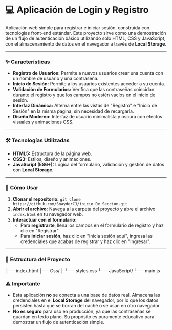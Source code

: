 # 💻 Aplicación de Login y Registro

Aplicación web simple para registrar e iniciar sesión, construida con tecnologías front-end estándar. Este proyecto sirve como una demostración de un flujo de autenticación básico utilizando solo HTML, CSS y JavaScript, con el almacenamiento de datos en el navegador a través de **Local Storage**.

---

### ✨ Características

-   **Registro de Usuarios:** Permite a nuevos usuarios crear una cuenta con un nombre de usuario y una contraseña.
-   **Inicio de Sesión:** Permite a los usuarios existentes acceder a su cuenta.
-   **Validación de Formularios:** Verifica que las contraseñas coincidan durante el registro y que los campos no estén vacíos en el inicio de sesión.
-   **Interfaz Dinámica:** Alterna entre las vistas de "Registro" e "Inicio de Sesión" en la misma página, sin necesidad de recargarla.
-   **Diseño Moderno:** Interfaz de usuario minimalista y oscura con efectos visuales y animaciones CSS.

---

### 🛠️ Tecnologías Utilizadas

-   **HTML5:** Estructura de la página web.
-   **CSS3:** Estilos, diseño y animaciones.
-   **JavaScript (ES6+):** Lógica del formulario, validación y gestión de datos con **Local Storage**.

---

### 🚀 Cómo Usar

1.  **Clonar el repositorio:** `git clone https://github.com/SnayderCJ/inicio_De_Seccion.git`
2.  **Abrir el archivo:** Navega a la carpeta del proyecto y abre el archivo `index.html` en tu navegador web.
3.  **Interactuar con el formulario:**
    -   Para **registrarte**, llena los campos en el formulario de registro y haz clic en "Registrar".
    -   Para **iniciar sesión**, haz clic en "Inicia sesión aquí", ingresa las credenciales que acabas de registrar y haz clic en "Ingresar".

---

### 📁 Estructura del Proyecto


├── index.html
├── Css/
│   └── styles.css
└── JavaScript/
    └── main.js

### ⚠️ Importante

-   Esta aplicación **no** se conecta a una base de datos real. Almacena las credenciales en el **Local Storage** del navegador, por lo que los datos persisten hasta que se borran del caché o se usan en otro navegador.
-   **No es seguro** para uso en producción, ya que las contraseñas se guardan en texto plano. Su propósito es puramente educativo para demostrar un flujo de autenticación simple.